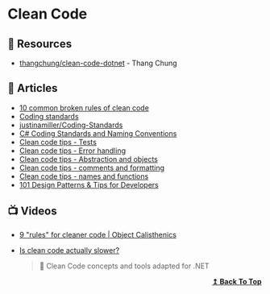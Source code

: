 
# Clean Code


## 📘 Resources

- [thangchung/clean-code-dotnet](https://github.com/thangchung/clean-code-dotnet) - Thang Chung 

## 📕 Articles

- [10 common broken rules of clean code](http://www.kamilgrzybek.com/clean-code/10-common-broken-clean-code-rules/)
- [Coding standards](https://docs.nopcommerce.com/en/developer/tutorials/coding-standards.html)
- [justinamiller/Coding-Standards](https://github.com/justinamiller/Coding-Standards)
- [C# Coding Standards and Naming Conventions](https://github.com/ktaranov/naming-convention/blob/master/C%23%20Coding%20Standards%20and%20Naming%20Conventions.md)
- [Clean code tips - Tests](https://www.code4it.dev/blog/clean-code-tests)
- [Clean code tips - Error handling](https://www.code4it.dev/blog/clean-code-error-handling)
- [Clean code tips - Abstraction and objects](https://www.code4it.dev/blog/clean-code-abstraction-and-objects)
- [Clean code tips - comments and formatting](https://www.code4it.dev/blog/clean-code-comments-and-formatting)
- [Clean code tips - names and functions](https://www.code4it.dev/blog/clean-code-names-and-functions)
- [101 Design Patterns & Tips for Developers](https://sourcemaking.com/design-patterns-and-tips)
## 📺 Videos

- [9 "rules" for cleaner code | Object Calisthenics](https://www.youtube.com/watch?v=gyrSiY4SHxI)
- [Is clean code actually slower?](https://www.youtube.com/watch?v=zVLuQAnNue8)

  > 🛁 Clean Code concepts and tools adapted for .NET
  <div align="right">
    <b><a href="#contents">↥ Back To Top</a></b>
  </div>
